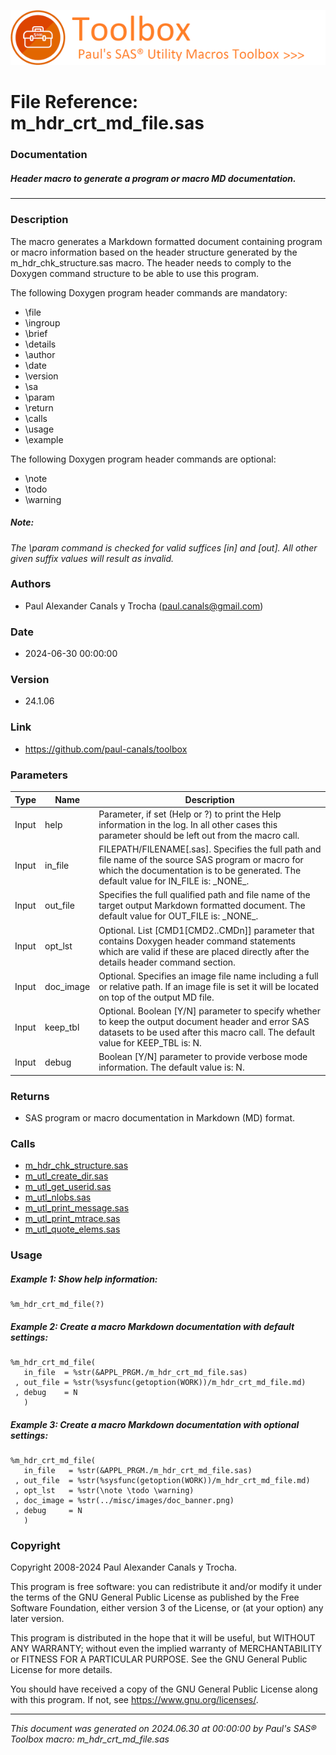 ![../../misc/images/doc_header.png](../../misc/images/doc_header.png)
# 
# File Reference: m_hdr_crt_md_file.sas

### Documentation

##### Header macro to generate a program or macro MD documentation.

***

### Description
The macro generates a Markdown formatted document containing program or macro information based on the header structure generated by the m_hdr_chk_structure.sas macro. The header needs to comply to the Doxygen command structure to be able to use this program.

 The following Doxygen program header commands are mandatory:

- \file
- \ingroup
- \brief
- \details
- \author
- \date
- \version
- \sa
- \param
- \return
- \calls
- \usage
- \example

 The following Doxygen program header commands are optional:

- \note
- \todo
- \warning



##### *Note:*
*The \param command is checked for valid suffices [in] and [out]. All other given suffix values will result as invalid.*

### Authors
* Paul Alexander Canals y Trocha (paul.canals@gmail.com)

### Date
* 2024-06-30 00:00:00

### Version
* 24.1.06

### Link
* https://github.com/paul-canals/toolbox

### Parameters
| Type | Name | Description |
| ---- | ---- | ----------- |
| Input | help | Parameter, if set (Help or ?) to print the Help information in the log. In all other cases this parameter should be left out from the macro call. |
| Input | in_file | FILEPATH/FILENAME[.sas]. Specifies the full path and file name of the source SAS program or macro for which the documentation is to be generated. The default value for IN_FILE is: \_NONE\_. |
| Input | out_file | Specifies the full qualified path and file name of the target output Markdown formatted document. The default value for OUT_FILE is: \_NONE\_. |
| Input | opt_lst | Optional. List [CMD1[CMD2..CMDn]] parameter that contains Doxygen header command statements which are valid if these are placed directly after the details header command section. |
| Input | doc_image | Optional. Specifies an image file name including a full or relative path. If an image file is set it will be located on top of the output MD file. |
| Input | keep_tbl | Optional. Boolean [Y/N] parameter to specify whether to keep the output document header and error SAS datasets to be used after this macro call. The default value for KEEP_TBL is: N. |
| Input | debug | Boolean [Y/N] parameter to provide verbose mode information. The default value is: N. |

### Returns
* SAS program or macro documentation in Markdown (MD) format.

### Calls
* [m_hdr_chk_structure.sas](m_hdr_chk_structure.md)
* [m_utl_create_dir.sas](m_utl_create_dir.md)
* [m_utl_get_userid.sas](m_utl_get_userid.md)
* [m_utl_nlobs.sas](m_utl_nlobs.md)
* [m_utl_print_message.sas](m_utl_print_message.md)
* [m_utl_print_mtrace.sas](m_utl_print_mtrace.md)
* [m_utl_quote_elems.sas](m_utl_quote_elems.md)

### Usage

##### Example 1: Show help information:
```sas
%m_hdr_crt_md_file(?)
```

##### Example 2: Create a macro Markdown documentation with default settings:
```sas
%m_hdr_crt_md_file(
   in_file  = %str(&APPL_PRGM./m_hdr_crt_md_file.sas)
 , out_file = %str(%sysfunc(getoption(WORK))/m_hdr_crt_md_file.md)
 , debug    = N
   )
```

##### Example 3: Create a macro Markdown documentation with optional settings:
```sas
%m_hdr_crt_md_file(
   in_file   = %str(&APPL_PRGM./m_hdr_crt_md_file.sas)
 , out_file  = %str(%sysfunc(getoption(WORK))/m_hdr_crt_md_file.md)
 , opt_lst   = %str(\note \todo \warning)
 , doc_image = %str(../misc/images/doc_banner.png)
 , debug     = N
   )
```

### Copyright
Copyright 2008-2024 Paul Alexander Canals y Trocha. 
 
This program is free software: you can redistribute it and/or modify 
it under the terms of the GNU General Public License as published by 
the Free Software Foundation, either version 3 of the License, or 
(at your option) any later version. 
 
This program is distributed in the hope that it will be useful, 
but WITHOUT ANY WARRANTY; without even the implied warranty of 
MERCHANTABILITY or FITNESS FOR A PARTICULAR PURPOSE. See the 
GNU General Public License for more details. 
 
You should have received a copy of the GNU General Public License 
along with this program. If not, see <https://www.gnu.org/licenses/>. 


***
*This document was generated on 2024.06.30 at 00:00:00 by Paul's SAS&reg; Toolbox macro: m_hdr_crt_md_file.sas*
